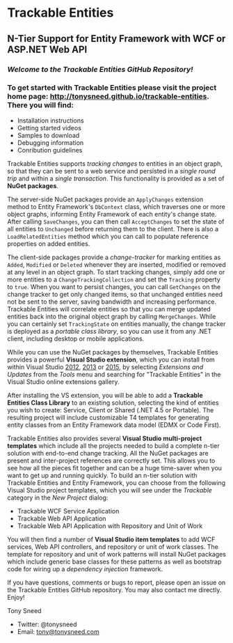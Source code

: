 # **Trackable Entities**
## N-Tier Support for Entity Framework with WCF or ASP.NET Web API

### *Welcome to the Trackable Entities GitHub Repository!*

### To get started with Trackable Entities please visit the project home page: http://tonysneed.github.io/trackable-entities. There you will find:
- Installation instructions
- Getting started videos
- Samples to download
- Debugging information
- Conribution guidelines

Trackable Entities supports *tracking changes* to entities in an object graph, so that they can be sent to a web service and persisted in a *single round trip* and within a *single transaction*.  This functionality is provided as a set of **NuGet packages**.

The server-side NuGet packages provide an `ApplyChanges` extension method to Entity Framework's `DbContext` class, which traverses one or more object graphs, informing Entity Framework of each entity's change state.  After calling `SaveChanges`, you can then call `AcceptChanges` to set the state of all entities to `Unchanged` before returning them to the client.  There is also a `LoadRelatedEntities` method which you can call to populate reference properties on added entities.

The client-side packages provide a *change-tracker* for marking entities as `Added`, `Modified` or `Deleted` whenever they are inserted, modified or removed at any level in an object graph.  To start tracking changes, simply add one or more entities to a `ChangeTrackingCollection` and set the `Tracking` property to `true`.  When you want to persist changes, you can call `GetChanges` on the change tracker to get only changed items, so that unchanged entities need not be sent to the server, saving bandwidth and increasing performance.  Trackable Entities will correlate entities so that you can merge updated entities back into the original object graph by calling `MergeChanges`.  While you can certainly set `TrackingState` on entities manually, the change tracker is deployed as a *portable class library*, so you can use it from any .NET client, including desktop or mobile applications.

While you can use the NuGet packages by themselves, Trackable Entities provides a powerful **Visual Studio extension**, which you can install from within Visual Studio [2012](https://visualstudiogallery.msdn.microsoft.com/e6754f27-894d-45c4-833c-57aaa3288a31), [2013](http://visualstudiogallery.msdn.microsoft.com/74e6d323-c827-48be-90da-703a9fa8f530) or [2015](https://visualstudiogallery.msdn.microsoft.com/1815bc2c-e2ee-4df7-866f-fb8c45987515), by selecting *Extensions and Updates* from the *Tools* menu and searching for "Trackable Entities" in the Visual Studio online extensions gallery.

After installing the VS extension, you will be able to add a **Trackable Entities Class Library** to an existing solution, selecting the kind of entities you wish to create: Service, Client or Shared (.NET 4.5 or Portable). The resulting project will include customizable T4 templates for generating entity classes from an Entity Framework data model (EDMX or Code First).

Trackable Entities also provides several **Visual Studio multi-project templates** which include all the projects needed to build a complete n-tier solution with end-to-end change tracking.  All the NuGet packages are present and inter-project references are correctly set.  This allows you to see how all the pieces fit together and can be a huge time-saver when you want to get up and running quickly. To build an n-tier solution with Trackable Entities and Entity Framework, you can choose from the following Visual Studio project templates, which you will see under the *Trackable* category in the *New Project* dialog:

- Trackable WCF Service Application
- Trackable Web API Application
- Trackable Web API Application with Repository and Unit of Work

You will then find a number of **Visual Studio item templates** to add WCF services, Web API controllers, and repository or unit of work classes.  The template for repository and unit of work patterns will install NuGet packages which include generic base classes for these patterns as well as bootstrap code for wiring up a *dependency injection* framework.

If you have questions, comments or bugs to report, please open an issue on the Trackable Entities GitHub repository.  You may also contact me directly.  Enjoy!

Tony Sneed
- Twitter: @tonysneed
- Email: tony@tonysneed.com
